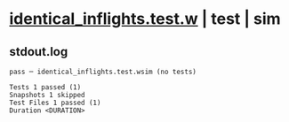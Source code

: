 # [identical_inflights.test.w](../../../../../examples/tests/valid/identical_inflights.test.w) | test | sim

## stdout.log
```log
pass ─ identical_inflights.test.wsim (no tests)

Tests 1 passed (1)
Snapshots 1 skipped
Test Files 1 passed (1)
Duration <DURATION>
```

